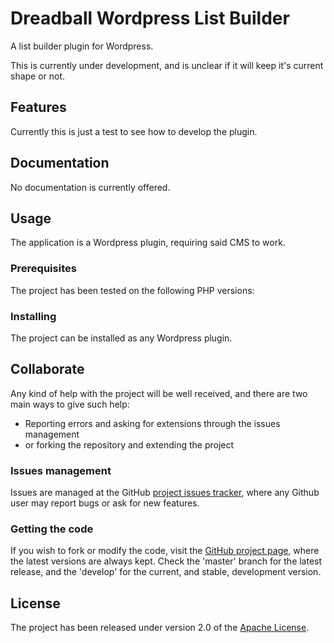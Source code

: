 # Dreadball Wordpress List Builder

A list builder plugin for Wordpress.

This is currently under development, and is unclear if it will keep it's current shape or not.

## Features

Currently this is just a test to see how to develop the plugin.

## Documentation

No documentation is currently offered.

## Usage

The application is a Wordpress plugin, requiring said CMS to work.

### Prerequisites

The project has been tested on the following PHP versions:

### Installing

The project can be installed as any Wordpress plugin.

## Collaborate

Any kind of help with the project will be well received, and there are two main ways to give such help:

- Reporting errors and asking for extensions through the issues management
- or forking the repository and extending the project

### Issues management

Issues are managed at the GitHub [project issues tracker][issues], where any Github user may report bugs or ask for new features.

### Getting the code

If you wish to fork or modify the code, visit the [GitHub project page][scm], where the latest versions are always kept. Check the 'master' branch for the latest release, and the 'develop' for the current, and stable, development version.

## License

The project has been released under version 2.0 of the [Apache License][license].

[issues]: https://github.com/Bernardo-MG/dreadball-wordpress-list-builder/issues
[license]: http://www.apache.org/licenses/LICENSE-2.0
[scm]: http://github.com/Bernardo-MG/dreadball-wordpress-list-builder
